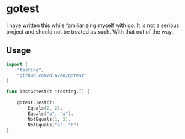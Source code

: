 # gotest  
I have written this while familiarizing myself with [go](https://golang.org).
It is not a serious project and should not be treated as such. 
With that out of the way.. 

## Usage 
```go
import (
    "testing", 
    "github.com/olaven/gotest"
)

func TestGotest(t *testing.T) {

    gotest.Test(t).
		Equals(2, 2).
		Equals("a", "a").
		NotEquals(1, 2).
		NotEquals("a", "b")
}
```
